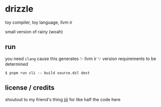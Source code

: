# drizzle

toy compiler, toy language, llvm ir

small version of rainy (woah)

## run

you need `clang` cause this generates :sparkles: llvm ir :sparkles:
version requirements to be determined

```
$ pnpm run cli -- build source.dzl dest
```

## license / credits

shoutout to my friend's thing [jiji] for like half the code here

[jiji]: https://github.com/unleashy/jiji/
